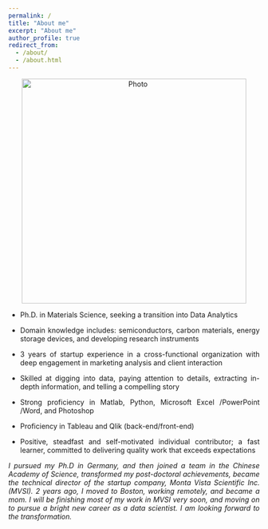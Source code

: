 ```yaml
---
permalink: /
title: "About me"
excerpt: "About me"
author_profile: true
redirect_from: 
  - /about/
  - /about.html
---
```


<p align="center">
  <img src="https://xi-n-yi.github.io/mysite/files/xi-n-yi_img.JPG?raw=true" alt="Photo" style="width: 450px;"/> 
</p>

<ul>
<li> <p style="text-align:justify">Ph.D. in Materials Science, seeking a transition into Data Analytics </p></li>
<li> 
<p style="text-align:justify">Domain knowledge includes: semiconductors, carbon materials, energy storage devices, and developing research instruments</p></li>
<li> 
<p style="text-align:justify">3 years of startup experience in a cross-functional organization with deep engagement in marketing analysis and client interaction </p></li>
<li>
<p style="text-align:justify"> Skilled at digging into data, paying attention to details, extracting in-depth information, and telling a compelling story </p></li>
<li>
<p style="text-align:justify"> Strong proficiency in Matlab, Python, Microsoft Excel /PowerPoint /Word, and Photoshop</p></li>
<li>
<p style="text-align:justify"> Proficiency in Tableau and Qlik (back-end/front-end)</p></li>
<li>
<p style="text-align:justify"> Positive, steadfast and self-motivated individual contributor; a fast learner, committed to delivering quality work that exceeds expectations</p></li>
</ul>
<p style="text-align:justify">
<i>I pursued my Ph.D in Germany, and then joined a team in the Chinese Academy of Science, transformed my post-doctoral achievements, became the technical director of the startup company, Monta Vista Scientific Inc.(MVSI). 2 years ago, I moved to Boston, working remotely, and became a mom. I will be finishing most of my work in MVSI very soon, and moving on to pursue a bright new career as a data scientist. I am looking forward to the transformation.</i>
</p>

